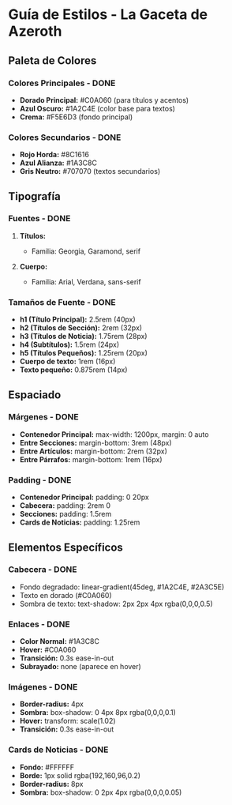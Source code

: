 # Guía de Estilos - La Gaceta de Azeroth

## Paleta de Colores

### Colores Principales - DONE

- **Dorado Principal:** #C0A060 (para títulos y acentos)
- **Azul Oscuro:** #1A2C4E (color base para textos)
- **Crema:** #F5E6D3 (fondo principal)

### Colores Secundarios - DONE

- **Rojo Horda:** #8C1616
- **Azul Alianza:** #1A3C8C
- **Gris Neutro:** #707070 (textos secundarios)

## Tipografía

### Fuentes - DONE

1. **Títulos:**

   - Familia: Georgia, Garamond, serif

2. **Cuerpo:**
   - Familia: Arial, Verdana, sans-serif

### Tamaños de Fuente - DONE

- **h1 (Título Principal):** 2.5rem (40px)
- **h2 (Títulos de Sección):** 2rem (32px)
- **h3 (Títulos de Noticia):** 1.75rem (28px)
- **h4 (Subtítulos):** 1.5rem (24px)
- **h5 (Títulos Pequeños):** 1.25rem (20px)
- **Cuerpo de texto:** 1rem (16px)
- **Texto pequeño:** 0.875rem (14px)

## Espaciado

### Márgenes - DONE

- **Contenedor Principal:** max-width: 1200px, margin: 0 auto
- **Entre Secciones:** margin-bottom: 3rem (48px)
- **Entre Artículos:** margin-bottom: 2rem (32px)
- **Entre Párrafos:** margin-bottom: 1rem (16px)

### Padding - DONE

- **Contenedor Principal:** padding: 0 20px
- **Cabecera:** padding: 2rem 0
- **Secciones:** padding: 1.5rem
- **Cards de Noticias:** padding: 1.25rem

## Elementos Específicos

### Cabecera - DONE

- Fondo degradado: linear-gradient(45deg, #1A2C4E, #2A3C5E)
- Texto en dorado (#C0A060)
- Sombra de texto: text-shadow: 2px 2px 4px rgba(0,0,0,0.5)

### Enlaces - DONE

- **Color Normal:** #1A3C8C
- **Hover:** #C0A060
- **Transición:** 0.3s ease-in-out
- **Subrayado:** none (aparece en hover)

### Imágenes - DONE

- **Border-radius:** 4px
- **Sombra:** box-shadow: 0 4px 8px rgba(0,0,0,0.1)
- **Hover:** transform: scale(1.02)
- **Transición:** 0.3s ease-in-out

### Cards de Noticias - DONE

- **Fondo:** #FFFFFF
- **Borde:** 1px solid rgba(192,160,96,0.2)
- **Border-radius:** 8px
- **Sombra:** box-shadow: 0 2px 4px rgba(0,0,0,0.05)
